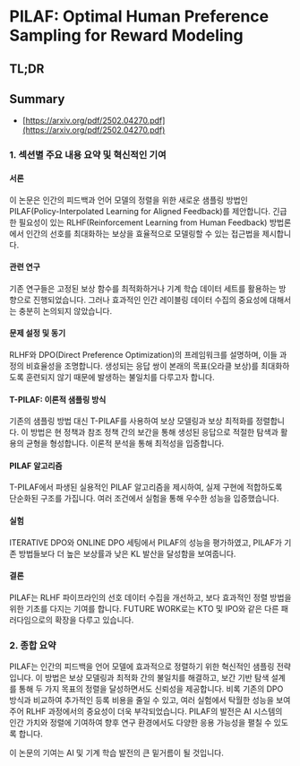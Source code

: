 # PILAF: Optimal Human Preference Sampling for Reward Modeling
## TL;DR
## Summary
- [https://arxiv.org/pdf/2502.04270.pdf](https://arxiv.org/pdf/2502.04270.pdf)

### 1. 섹션별 주요 내용 요약 및 혁신적인 기여

#### 서론
이 논문은 인간의 피드백과 언어 모델의 정렬을 위한 새로운 샘플링 방법인 PILAF(Policy-Interpolated Learning for Aligned Feedback)를 제안합니다. 긴급한 필요성이 있는 RLHF(Reinforcement Learning from Human Feedback) 방법론에서 인간의 선호를 최대화하는 보상을 효율적으로 모델링할 수 있는 접근법을 제시합니다.

#### 관련 연구
기존 연구들은 고정된 보상 함수를 최적화하거나 기계 학습 데이터 세트를 활용하는 방향으로 진행되었습니다. 그러나 효과적인 인간 레이블링 데이터 수집의 중요성에 대해서는 충분히 논의되지 않았습니다.

#### 문제 설정 및 동기
RLHF와 DPO(Direct Preference Optimization)의 프레임워크를 설명하며, 이들 과정의 비효율성을 조명합니다. 생성되는 응답 쌍이 본래의 목표(오라클 보상)를 최대화하도록 훈련되지 않기 때문에 발생하는 불일치를 다루고자 합니다.

#### T-PILAF: 이론적 샘플링 방식
기존의 샘플링 방법 대신 T-PILAF를 사용하여 보상 모델링과 보상 최적화를 정렬합니다. 이 방법은 현 정책과 참조 정책 간의 보간을 통해 생성된 응답으로 적절한 탐색과 활용의 균형을 형성합니다. 이론적 분석을 통해 최적성을 입증합니다.

#### PILAF 알고리즘
T-PILAF에서 파생된 실용적인 PILAF 알고리즘을 제시하여, 실제 구현에 적합하도록 단순화된 구조를 가집니다. 여러 조건에서 실험을 통해 우수한 성능을 입증했습니다.

#### 실험
ITERATIVE DPO와 ONLINE DPO 세팅에서 PILAF의 성능을 평가하였고, PILAF가 기존 방법들보다 더 높은 보상률과 낮은 KL 발산을 달성함을 보여줍니다.

#### 결론
PILAF는 RLHF 파이프라인의 선호 데이터 수집을 개선하고, 보다 효과적인 정렬 방법을 위한 기초를 다지는 기여를 합니다. FUTURE WORK로는 KTO 및 IPO와 같은 다른 패러다임으로의 확장을 다루고 있습니다.

### 2. 종합 요약
PILAF는 인간의 피드백을 언어 모델에 효과적으로 정렬하기 위한 혁신적인 샘플링 전략입니다. 이 방법은 보상 모델링과 최적화 간의 불일치를 해결하고, 보간 기반 탐색 설계를 통해 두 가지 목표의 정렬을 달성하면서도 신뢰성을 제공합니다. 비록 기존의 DPO 방식과 비교하여 추가적인 등록 비용을 줄일 수 있고, 여러 실험에서 탁월한 성능을 보여주어 RLHF 과정에서의 중요성이 더욱 부각되었습니다. PILAF의 발전은 AI 시스템의 인간 가치와 정렬에 기여하여 향후 연구 환경에서도 다양한 응용 가능성을 펼칠 수 있도록 합니다. 

이 논문의 기여는 AI 및 기계 학습 발전의 큰 밑거름이 될 것입니다.